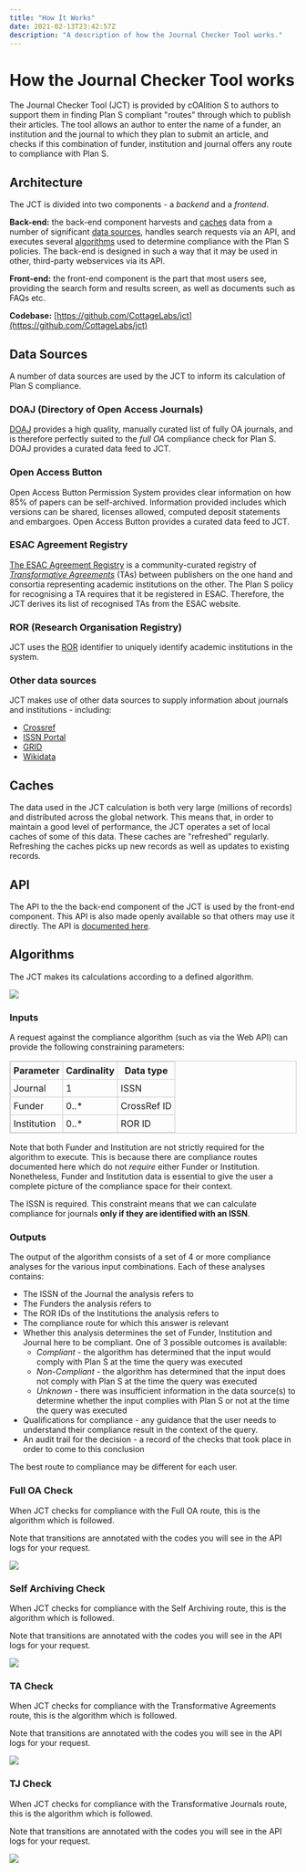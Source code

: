 ```yaml
---
title: "How It Works"
date: 2021-02-13T23:42:57Z
description: "A description of how the Journal Checker Tool works."
---
```


<style type="text/css">
table {
    border: 1px solid #cccccc;
}

thead {
    font-weight: bold;
}

td, th {
    border: 1px solid #cccccc;
    padding: 5px;
}
</style>

# How the Journal Checker Tool works

The Journal Checker Tool (JCT) is provided by cOAlition S to authors to support them in finding Plan S compliant 
"routes" through which to publish their articles. The tool allows an author to enter the name of a funder, an 
institution and the journal to which they plan to submit an article, and checks if this combination of funder, 
institution and journal offers any route to compliance with Plan S.

## <a name="architecture"></a>Architecture

The JCT is divided into two components - a *backend* and a *frontend*.

**Back-end:** the back-end component harvests and [caches](#caches) data from a number of significant 
[data sources](#data_sources), handles search requests via an API, and executes several [algorithms](#algorithms) used 
to determine compliance with the Plan S policies. The back-end is designed in such a way that it may be used in other, 
third-party webservices via its API.

**Front-end:** the front-end component is the part that most users see, providing the search form and results screen, 
as well as documents such as FAQs etc.

**Codebase:** [https://github.com/CottageLabs/jct](https://github.com/CottageLabs/jct)

## <a name="data_sources"></a>Data Sources

A number of data sources are used by the JCT to inform its calculation of Plan S compliance.

### DOAJ (Directory of Open Access Journals)

[DOAJ](https://doaj.org/) provides a high quality, manually curated list of fully OA journals, and is therefore 
perfectly suited to the *full OA* compliance check for Plan S. DOAJ provides a curated data feed to JCT.

### Open Access Button

Open Access Button Permission System provides clear information on how 85% of papers can be self-archived. Information 
provided includes which versions can be shared, licenses allowed, computed deposit statements and embargoes. Open 
Access Button provides a curated data feed to JCT.

### ESAC Agreement Registry

[The ESAC Agreement Registry](https://esac-initiative.org/about/transformative-agreements/agreement-registry/) is a 
community-curated registry of *[Transformative Agreements](https://esac-initiative.org/about/transformative-agreements/)* (TAs) 
between publishers on the one hand and consortia representing academic institutions on the other. The Plan S policy for 
recognising a TA requires that it be registered in ESAC. Therefore, the JCT derives its list of recognised TAs from the 
ESAC website.

### ROR (Research Organisation Registry)

JCT uses the [ROR](https://ror.org) identifier to uniquely identify academic institutions in the system.

### Other data sources

JCT makes use of other data sources to supply information about journals and institutions - including:

* [Crossref](https://www.crossref.org/) 
* [ISSN Portal](https://portal.issn.org)
* [GRID](https://www.grid.ac)
* [Wikidata](https://www.wikidata.org/wiki/Wikidata:Main_Page)



## <a name="caches"></a>Caches

The data used in the JCT calculation is both very large (millions of records) and distributed across the global 
network. This means that, in order to maintain a good level of performance, the JCT operates a set of local caches of 
some of this data. These caches are "refreshed" regularly. Refreshing the caches picks up new records as well as 
updates to existing records.



## <a name="api"></a>API

The API to the the back-end component of the JCT is used by the front-end component. This API is also made openly 
available so that others may use it directly. 
The API is [documented here](/apidocs).



## <a name="algorithms"></a>Algorithms

The JCT makes its calculations according to a defined algorithm.

<img src="/img/algorithm_main.svg">

### Inputs

A request against the compliance algorithm (such as via the Web API) can provide the following constraining parameters:

| **Parameter** | Cardinality | **Data type** |
| ------------- | ----------- | ------------- |
| Journal       | 1           | ISSN          |
| Funder        | 0..*        | CrossRef ID   |
| Institution   | 0..*        | ROR ID        |

Note that both Funder and Institution are not strictly required for the algorithm to execute. This is because there are 
compliance routes documented here which do not *require* either Funder or Institution. Nonetheless, Funder and 
Institution data is essential to give the user a complete picture of the compliance space for their context.

The ISSN is required. This constraint means that we can calculate compliance for journals **only if they are identified 
with an ISSN**.

### Outputs

The output of the algorithm consists of a set of 4 or more compliance analyses for the various input combinations. 
Each of these analyses contains:

* The ISSN of the Journal the analysis refers to
* The Funders the analysis refers to
* The ROR IDs of the Institutions the analysis refers to
* The compliance route for which this answer is relevant
* Whether this analysis determines the set of Funder, Institution and Journal here to be compliant. One of 3 possible outcomes is available:
    * *Compliant* - the algorithm has determined that the input would comply with Plan S at the time the query was executed
    * *Non-Compliant* - the algorithm has determined that the input does not comply with Plan S at the time the query was executed
    * *Unknown* - there was insufficient information in the data source(s) to determine whether the input complies with Plan S or not at the time the query was executed
* Qualifications for compliance - any guidance that the user needs to understand their compliance result in the context of the query.
* An audit trail for the decision - a record of the checks that took place in order to come to this conclusion

The best route to compliance may be different for each user.

### Full OA Check

When JCT checks for compliance with the Full OA route, this is the algorithm which is followed.

Note that transitions are annotated with the codes you will see in the API logs for your request.

<img src="/img/algorithm_fulloa.svg">


### Self Archiving Check

When JCT checks for compliance with the Self Archiving route, this is the algorithm which is followed.

Note that transitions are annotated with the codes you will see in the API logs for your request.

<img src="/img/algorithm_sa.svg">


### TA Check

When JCT checks for compliance with the Transformative Agreements route, this is the algorithm which is followed.

Note that transitions are annotated with the codes you will see in the API logs for your request.

<img src="/img/algorithm_ta.svg">


### TJ Check

When JCT checks for compliance with the Transformative Journals route, this is the algorithm which is followed.

Note that transitions are annotated with the codes you will see in the API logs for your request.

<img src="/img/algorithm_tj.svg">

